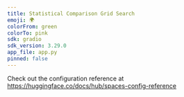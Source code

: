 ```yaml
---
title: Statistical Comparison Grid Search
emoji: 🌍
colorFrom: green
colorTo: pink
sdk: gradio
sdk_version: 3.29.0
app_file: app.py
pinned: false
---
```


Check out the configuration reference at https://huggingface.co/docs/hub/spaces-config-reference
